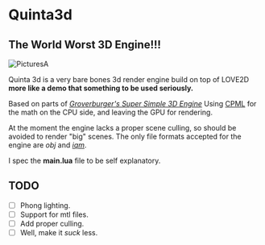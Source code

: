 # Quinta3d

## The World Worst 3D Engine!!!

![PicturesA](https://github.com/Calaverd/Quinta3d/tree/master/assets/quinta_3d.png?raw=true)

Quinta 3d is a very bare bones 3d render engine build on top of LOVE2D **more like a demo that something to be used seriously.** 

Based on parts of [*Groverburger's Super Simple 3D Engine*](https://github.com/groverburger/ss3d)
Using [CPML](https://github.com/excessive/cpml) for the math on the CPU side, and leaving the GPU for rendering.

At the moment the engine lacks a proper scene culling, so should be avoided to render "big" scenes.
The only file formats accepted for the engine are *obj* and [*iqm*](https://github.com/lsalzman/iqm).

I spec the **main.lua** file to be self explanatory. 

## TODO

- [ ] Phong lighting.
- [ ] Support for mtl files. 
- [ ] Add proper culling.
- [ ] Well, make it *suck* less.
